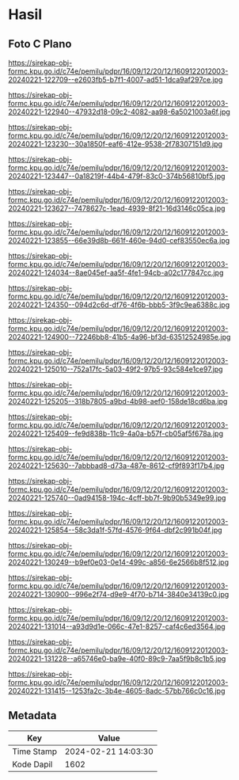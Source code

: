 # Hasil

## Foto C Plano

https://sirekap-obj-formc.kpu.go.id/c74e/pemilu/pdpr/16/09/12/20/12/1609122012003-20240221-122709--e2603fb5-b7f1-4007-ad51-1dca9af297ce.jpg

https://sirekap-obj-formc.kpu.go.id/c74e/pemilu/pdpr/16/09/12/20/12/1609122012003-20240221-122940--47932d18-09c2-4082-aa98-6a5021003a6f.jpg

https://sirekap-obj-formc.kpu.go.id/c74e/pemilu/pdpr/16/09/12/20/12/1609122012003-20240221-123230--30a1850f-eaf6-412e-9538-2f78307151d9.jpg

https://sirekap-obj-formc.kpu.go.id/c74e/pemilu/pdpr/16/09/12/20/12/1609122012003-20240221-123447--0a18219f-44b4-479f-83c0-374b56810bf5.jpg

https://sirekap-obj-formc.kpu.go.id/c74e/pemilu/pdpr/16/09/12/20/12/1609122012003-20240221-123627--7478627c-1ead-4939-8f21-16d3146c05ca.jpg

https://sirekap-obj-formc.kpu.go.id/c74e/pemilu/pdpr/16/09/12/20/12/1609122012003-20240221-123855--66e39d8b-661f-460e-94d0-cef83550ec6a.jpg

https://sirekap-obj-formc.kpu.go.id/c74e/pemilu/pdpr/16/09/12/20/12/1609122012003-20240221-124034--8ae045ef-aa5f-4fe1-94cb-a02c177847cc.jpg

https://sirekap-obj-formc.kpu.go.id/c74e/pemilu/pdpr/16/09/12/20/12/1609122012003-20240221-124350--094d2c6d-df76-4f6b-bbb5-3f9c9ea6388c.jpg

https://sirekap-obj-formc.kpu.go.id/c74e/pemilu/pdpr/16/09/12/20/12/1609122012003-20240221-124900--72246bb8-41b5-4a96-bf3d-63512524985e.jpg

https://sirekap-obj-formc.kpu.go.id/c74e/pemilu/pdpr/16/09/12/20/12/1609122012003-20240221-125010--752a17fc-5a03-49f2-97b5-93c584e1ce97.jpg

https://sirekap-obj-formc.kpu.go.id/c74e/pemilu/pdpr/16/09/12/20/12/1609122012003-20240221-125205--318b7805-a9bd-4b98-aef0-158de18cd6ba.jpg

https://sirekap-obj-formc.kpu.go.id/c74e/pemilu/pdpr/16/09/12/20/12/1609122012003-20240221-125409--fe9d838b-11c9-4a0a-b57f-cb05af5f678a.jpg

https://sirekap-obj-formc.kpu.go.id/c74e/pemilu/pdpr/16/09/12/20/12/1609122012003-20240221-125630--7abbbad8-d73a-487e-8612-cf9f893f17b4.jpg

https://sirekap-obj-formc.kpu.go.id/c74e/pemilu/pdpr/16/09/12/20/12/1609122012003-20240221-125740--0ad94158-194c-4cff-bb7f-9b90b5349e99.jpg

https://sirekap-obj-formc.kpu.go.id/c74e/pemilu/pdpr/16/09/12/20/12/1609122012003-20240221-125854--58c3da1f-57fd-4576-9f64-dbf2c991b04f.jpg

https://sirekap-obj-formc.kpu.go.id/c74e/pemilu/pdpr/16/09/12/20/12/1609122012003-20240221-130249--b9ef0e03-0e14-499c-a856-6e2566b8f512.jpg

https://sirekap-obj-formc.kpu.go.id/c74e/pemilu/pdpr/16/09/12/20/12/1609122012003-20240221-130900--996e2f74-d9e9-4f70-b714-3840e34139c0.jpg

https://sirekap-obj-formc.kpu.go.id/c74e/pemilu/pdpr/16/09/12/20/12/1609122012003-20240221-131014--a93d9d1e-066c-47e1-8257-caf4c6ed3564.jpg

https://sirekap-obj-formc.kpu.go.id/c74e/pemilu/pdpr/16/09/12/20/12/1609122012003-20240221-131228--a65746e0-ba9e-40f0-89c9-7aa5f9b8c1b5.jpg

https://sirekap-obj-formc.kpu.go.id/c74e/pemilu/pdpr/16/09/12/20/12/1609122012003-20240221-131415--1253fa2c-3b4e-4605-8adc-57bb766c0c16.jpg


## Metadata

| Key        | Value               |
| ---------- | ------------------- |
| Time Stamp | 2024-02-21 14:03:30 |
| Kode Dapil | 1602                |



